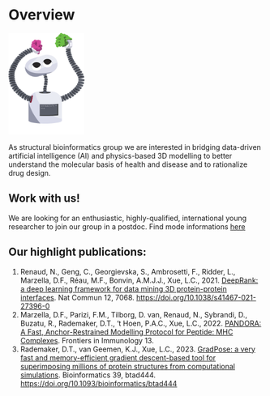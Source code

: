 # Overview

<img src="https://github.com/X-lab-3D/Logo/blob/main/AI_boosted_3D_Manon.png?raw=true" width="150" height="200">

As structural bioinformatics group we are  interested in  bridging data-driven artificial intelligence (AI) and physics-based 3D modelling to better understand the molecular basis of health and disease and to rationalize drug design.

## Work with us!

We are looking for an enthusiastic, highly-qualified, international young researcher to join our group in a postdoc. Find mode informations [here](RU_excellence_postdoc.md)

## Our highlight publications:

1. Renaud, N., Geng, C., Georgievska, S., Ambrosetti, F., Ridder, L., Marzella, D.F., Réau, M.F., Bonvin, A.M.J.J., Xue, L.C., 2021. [DeepRank: a deep learning framework for data mining 3D protein-protein interfaces](https://www.nature.com/articles/s41467-021-27396-0). Nat Commun 12, 7068. https://doi.org/10.1038/s41467-021-27396-0
2. Marzella, D.F., Parizi, F.M., Tilborg, D. van, Renaud, N., Sybrandi, D., Buzatu, R., Rademaker, D.T., ‘t Hoen, P.A.C., Xue, L.C., 2022. [PANDORA: A Fast, Anchor-Restrained Modelling Protocol for Peptide: MHC Complexes](https://www.frontiersin.org/journals/immunology/articles/10.3389/fimmu.2022.878762/full). Frontiers in Immunology 13. 
3. Rademaker, D.T., van Geemen, K.J., Xue, L.C., 2023. [GradPose: a very fast and memory-efficient gradient descent-based tool for superimposing millions of protein structures from computational simulations](https://academic.oup.com/bioinformatics/article/39/8/btad444/7227073). Bioinformatics 39, btad444. https://doi.org/10.1093/bioinformatics/btad444






